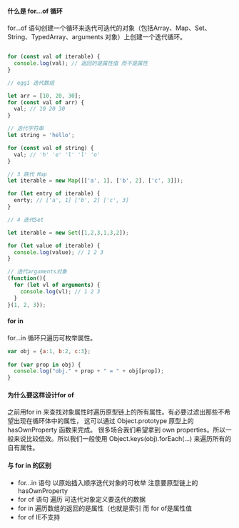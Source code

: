 
#### 什么是 for...of 循环

for...of 语句创建一个循环来迭代可迭代的对象（包括Array、Map、Set、String、TypedArray、arguments 对象）上创建一个迭代循环。

```javascript

for (const val of iterable) {
  console.log(val); // 返回的是属性值 而不是属性
}

// egg1 迭代数组

let arr = [10, 20, 30];
for (const val of arr) {
  val; // 10 20 30
}

// 迭代字符串
let string = 'hello';

for (const val of string) {
  val; // 'h' 'e' 'l' 'l' 'o'
}

// 3 跌代 Map 
let iterable = new Map([['a', 1], ['b', 2], ['c', 3]]);

for (let entry of iterable) {
  enrty; // ['a', 1] ['b', 2] ['c', 3]
}

// 4 迭代Set

let iterable = new Set([1,2,3,1,3,2]);

for (let value of iterable) {
  console.log(value); // 1 2 3
}

// 迭代arguments对象
(function(){
  for (let vl of arguments) {
    console.log(vl); // 1 2 3
  }
}(1, 2, 3));

```
#### for in
for...in 循环只遍历可枚举属性。

```javascript
var obj = {a:1, b:2, c:3};
    
for (var prop in obj) {
  console.log("obj." + prop + " = " + obj[prop]);
}
```


#### 为什么要这样设计for of

之前用for in 来查找对象属性时遍历原型链上的所有属性。有必要过滤出那些不希望出现在循环体中的属性， 这可以通过 Object.prototype 原型上的 hasOwnProperty 函数来完成。 很多场合我们希望拿到 own properties。所以一般来说比较低效。所以我们一般使用 
Object.keys(obj).forEach(...) 来遍历所有的自有属性。 




#### 与 for in 的区别

* for...in 语句 以原始插入顺序迭代对象的可枚举 注意要原型链上的 hasOwnProperty
* for of  语句 遍历 可迭代对象定义要迭代的数据
* for in 遍历数组的返回的是属性（也就是索引 而 for of是属性值
* for of IE不支持




